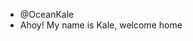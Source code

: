 - @OceanKale
- Ahoy! My name is Kale, welcome home

<!---
OceanKale/OceanKale is a ✨ special ✨ repository because its `README.md` (this file) appears on your GitHub profile.
You can click the Preview link to take a look at your changes.
--->
